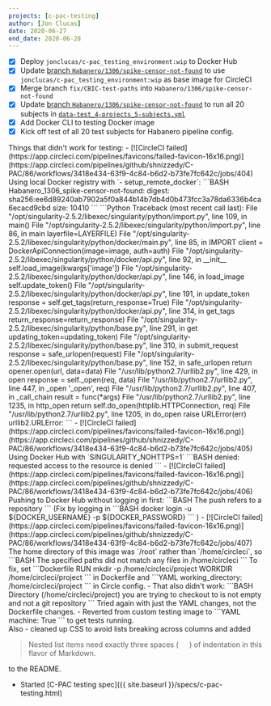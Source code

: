 ```yaml
---
projects: [c-pac-testing]
author: [Jon Clucas]
date: 2020-06-27
end_date: 2020-06-28
---
```


- [x] Deploy `jonclucas/c-pac_testing_environment:wip` to Docker Hub
- [x] Update [branch `Habanero/1306/spike-censor-not-found`](https://github.com/shnizzedy/C-PAC/tree/Habanero/1306/spike-censor-not-found) to use `jonclucas/c-pac_testing_environment:wip` as base image for CircleCI
- [x] Merge branch `fix/CBIC-test-paths` into `Habanero/1306/spike-censor-not-found`
- [x] Update [branch `Habanero/1306/spike-censor-not-found`](https://github.com/shnizzedy/C-PAC/tree/Habanero/1306/spike-censor-not-found) to run all 20 subjects in [`data-test_4-projects_5-subjects.yml`](https://github.com/shnizzedy/C-PAC/blob/776ebad/CPAC/resources/configs/test_configs/data-test_4-projects_5-subjects.yml)
- [x] Add Docker CLI to testing Docker image
- [x] Kick off test of all 20 test subjects for Habanero pipeline config.

<!--more-->

<div class="keep-together" markdown="1">
Things that didn't work for testing:
- [![CircleCI failed](https://app.circleci.com/pipelines/favicons/failed-favicon-16x16.png)](https://app.circleci.com/pipelines/github/shnizzedy/C-PAC/86/workflows/3418e434-63f9-4c84-b6d2-b73fe7fc642c/jobs/404) Using local Docker registry with `- setup_remote_docker`:
   ```BASH
   Habanero_1306_spike-censor-not-found: digest: sha256:ee6d89240ab7902a5f0a844b14b7db4d0b473fcc3a78da6336b4ca6ecacd9cbd size: 10410
   ```
   ```Python
   Traceback (most recent call last):
  File "/opt/singularity-2.5.2/libexec/singularity/python/import.py", line 109, in <module>
    main()
  File "/opt/singularity-2.5.2/libexec/singularity/python/import.py", line 86, in main
    layerfile=LAYERFILE)
  File "/opt/singularity-2.5.2/libexec/singularity/python/docker/main.py", line 85, in IMPORT
    client = DockerApiConnection(image=image, auth=auth)
  File "/opt/singularity-2.5.2/libexec/singularity/python/docker/api.py", line 92, in __init__
    self.load_image(kwargs['image'])
  File "/opt/singularity-2.5.2/libexec/singularity/python/docker/api.py", line 146, in load_image
    self.update_token()
  File "/opt/singularity-2.5.2/libexec/singularity/python/docker/api.py", line 191, in update_token
    response = self.get_tags(return_response=True)
  File "/opt/singularity-2.5.2/libexec/singularity/python/docker/api.py", line 314, in get_tags
    return_response=return_response)
  File "/opt/singularity-2.5.2/libexec/singularity/python/base.py", line 291, in get
    updating_token=updating_token)
  File "/opt/singularity-2.5.2/libexec/singularity/python/base.py", line 310, in submit_request
    response = safe_urlopen(request)
  File "/opt/singularity-2.5.2/libexec/singularity/python/base.py", line 152, in safe_urlopen
    return opener.open(url, data=data)
  File "/usr/lib/python2.7/urllib2.py", line 429, in open
    response = self._open(req, data)
  File "/usr/lib/python2.7/urllib2.py", line 447, in _open
    '_open', req)
  File "/usr/lib/python2.7/urllib2.py", line 407, in _call_chain
    result = func(*args)
  File "/usr/lib/python2.7/urllib2.py", line 1235, in http_open
    return self.do_open(httplib.HTTPConnection, req)
  File "/usr/lib/python2.7/urllib2.py", line 1205, in do_open
    raise URLError(err)
urllib2.URLError: <urlopen error [Errno 99] Cannot assign requested address>
   ```
- [![CircleCI failed](https://app.circleci.com/pipelines/favicons/failed-favicon-16x16.png)](https://app.circleci.com/pipelines/github/shnizzedy/C-PAC/86/workflows/3418e434-63f9-4c84-b6d2-b73fe7fc642c/jobs/405) Using Docker Hub with `SINGULARITY_NOHTTPS=1`
   ```BASH
   denied: requested access to the resource is denied
   ```
- [![CircleCI failed](https://app.circleci.com/pipelines/favicons/failed-favicon-16x16.png)](https://app.circleci.com/pipelines/github/shnizzedy/C-PAC/86/workflows/3418e434-63f9-4c84-b6d2-b73fe7fc642c/jobs/406) Pushing to Docker Hub without logging in first:
   ```BASH
   The push refers to a repository
   ```
   (Fix by logging in
   ```BASH
   docker login -u ${DOCKER_USERNAME} -p ${DOCKER_PASSWORD}
   ```
   )
- [![CircleCI failed](https://app.circleci.com/pipelines/favicons/failed-favicon-16x16.png)](https://app.circleci.com/pipelines/github/shnizzedy/C-PAC/86/workflows/3418e434-63f9-4c84-b6d2-b73fe7fc642c/jobs/407) The home directory of this image was `/root` rather than `/home/circleci`, so
   ```BASH
   The specified paths did not match any files in /home/circleci
   ```
   To fix, set
   ```Dockerfile
   RUN mkdir -p /home/circleci/project
   WORKDIR /home/circleci/project
   ```
   in Dockerfile and 
   ```YAML
   working_directory: /home/circleci/project
   ```
   in Circle config.
   - That also didn't work:
      ```BASH
      Directory (/home/circleci/project) you are trying to checkout to is not empty and not a git repository
      ```
      Tried again with just the YAML changes, not the Dockerfile changes.
- Reverted from custom testing image to
   ```YAML
   machine: True
   ```
   to get tests running.
</div>
<div class="keep-together" markdown="1">
Also
- cleaned up CSS to avoid lists breaking across columns and added

> Nested list items need exactly three spaces (`   `) of indentation in this flavor of Markdown.

to the README.
- Started [C-PAC testing spec]({{ site.baseurl }}/specs/c-pac-testing.html)
</div>